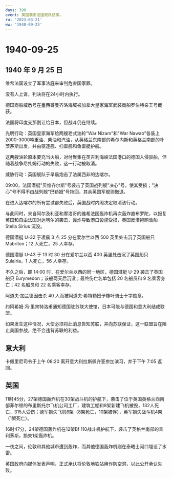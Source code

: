 ```yaml
---
days: 390
event: 英国袭击法国舰队结束。
ru: '2023-03-21'
ww: '1940-09-25'
---
```


# 1940-09-25

## 1940 年 9 月 25 日

维希法国设立了军事法庭来审判危害国家罪。

没有人上诉，判决将在24小时内执行。

德国商船威悉号在墨西哥曼齐洛海域被加拿大皇家海军武装商船罗伯特亲王号截获。

法国将印度支那割让给日本，但战斗仍在继续。

光明行动：英国皇家海军给两艘老式油轮"War Nizam"和"War
Nawab"各装上2000-3000吨重油、柴油和汽油，从英格兰东南部的希尔内斯和英格兰南部的朴茨茅斯出发，并由驱逐舰、扫雷舰和鱼雷艇护航。

这两艘油轮原本要充当火船，对付聚集在英吉利海峡法国港口的德国入侵驳船，但随着战争尼扎姆行动的失败，这一行动被取消。

威胁行动：英国舰队于早晨炮击了法属西非的达喀尔。

09:00，法国潜艇"贝维齐尔斯"号袭击了英国战列舰"决心"号，使其受损；"决心"号不得不由战列舰"巴勒姆"号拖回，其余英国军舰则撤退。

在进入达喀尔的所有尝试都失败后，英国战时内阁决定取消该行动。

与此同时，来自阿尔及利亚和摩洛哥的维希法国轰炸机再次轰炸直布罗陀，以报复英国和自由法国对达喀尔的袭击，轰炸导致港口设施受损，英国反潜拖网渔船
Stella Sirius 沉没。

德国潜艇 U-32 于凌晨 3 点 25 分在爱尔兰以西 500 英里处击沉了英国船只
Mabriton；12 人死亡，25 人幸存。

德国潜艇 U-43 于 13 时 30 分在爱尔兰以西 400 英里处击沉了英国船只
Sulairia，1 人死亡，56 人幸存。

不久之后，即 14:00 时，在爱尔兰以西的同一地区，德国潜艇 U-29
袭击了英国船只 Eurymedon；该船两天后沉没；最终伤亡名单包括 20 名船员和 9
名乘客身亡；42 名船员和 22 名乘客幸存。

阿道夫·加兰德因击杀 40 人而被阿道夫·希特勒授予橡叶骑士十字勋章。

约阿希姆·冯·里宾特洛甫通知德国驻苏联大使馆，日本可能与德国和意大利结成联盟。

如果发生这种情况，大使必须将此消息告知苏联，并向苏联保证，这一联盟旨在阻止美国参战，绝不会违背苏联的利益。

## 意大利

卡佩里尼司令于上午 08:20 离开意大利拉斯佩齐亚参加演习，并于下午 7:05
返回。

## 英国

11时45分，27架德国轰炸机在30架战斗机的护航下，袭击了位于英国英格兰西南部菲尔顿的布里斯托尔飞机公司工厂，建筑工棚和8架新建飞机被毁，132人死亡，315人受伤；德军损失飞机6架（8架死亡，10架被俘），英军损失战斗机4架（1架死亡）。

16时47分，24架德国轰炸机在12架Bf
110战斗机护航下，袭击了英格兰南部的普利茅斯，损失1架轰炸机。

一夜之间，伦敦和其他城市遭到轰炸，而其他德国轰炸机则在泰晤士河口埋设了水雷。

英国政府向媒体发表声明，正式承认将伦敦地铁站用作防空洞，以此公开承认失败。